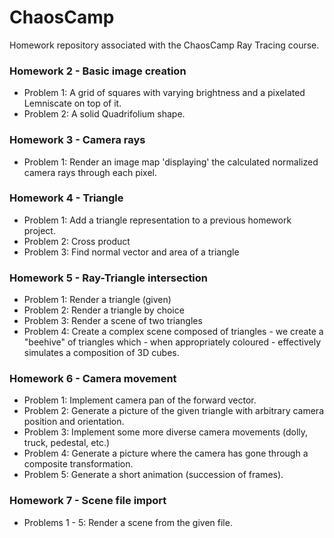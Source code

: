 # ChaosCamp
Homework repository associated with the ChaosCamp Ray Tracing course.

### Homework 2 - Basic image creation
  - Problem 1: A grid of squares with varying brightness and a pixelated Lemniscate on top of it.
  - Problem 2: A solid Quadrifolium shape.

### Homework 3 - Camera rays
 - Problem 1: Render an image map 'displaying' the calculated normalized camera rays through each pixel.

### Homework 4 - Triangle
 - Problem 1: Add a triangle representation to a previous homework project.
 - Problem 2: Cross product
 - Problem 3: Find normal vector and area of a triangle

### Homework 5 - Ray-Triangle intersection
 - Problem 1: Render a triangle (given)
 - Problem 2: Render a triangle by choice
 - Problem 3: Render a scene of two triangles
 - Problem 4: Create a complex scene composed of triangles - we create a "beehive" of triangles which - when appropriately coloured - effectively simulates a composition of 3D cubes.

### Homework 6 - Camera movement
 - Problem 1: Implement camera pan of the forward vector.
 - Problem 2: Generate a picture of the given triangle with arbitrary camera position and orientation.
 - Problem 3: Implement some more diverse camera movements (dolly, truck, pedestal, etc.)
 - Problem 4: Generate a picture where the camera has gone through a composite transformation.
 - Problem 5: Generate a short animation (succession of frames).

### Homework 7 - Scene file import
 - Problems 1 - 5: Render a scene from the given file.
